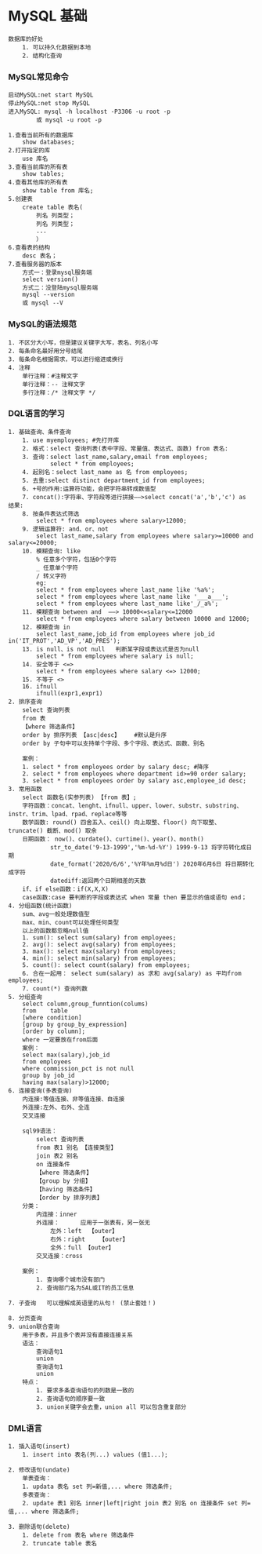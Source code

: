 # MySQL 基础
	数据库的好处
		1. 可以持久化数据到本地
		2. 结构化查询
### MySQL常见命令
	启动MySQL:net start MySQL
	停止MySQL:net stop MySQL
	进入MySQL: mysql -h localhost -P3306 -u root -p
			或 mysql -u root -p

	1.查看当前所有的数据库
		show databases;
	2.打开指定的库
		use 库名
	3.查看当前库的所有表
		show tables;
	4.查看其他库的所有表
		show table from 库名;
	5.创建表
		create table 表名(
			列名 列类型；
			列名 列类型；
			...
			）
	6.查看表的结构
		desc 表名；
	7.查看服务器的版本
		方式一：登录mysql服务端
		select version()
		方式二：没登陆mysql服务端
		mysql --version
		或 mysql --V
### MySQL的语法规范
	1. 不区分大小写，但是建议关键字大写，表名、列名小写
	2. 每条命名最好用分号结尾
	3. 每条命名根据需求，可以进行缩进或换行
	4. 注释
		单行注释：#注释文字
		单行注释：-- 注释文字
		多行注释：/* 注释文字 */

### DQL语言的学习
	1. 基础查询、条件查询
		1. use myemployees; #先打开库	
		2. 格式：select 查询列表(表中字段、常量值、表达式、函数) from 表名: 
		3. 查询：select last_name,salary,email from employees;
				select * from employees;
		4. 起别名：select last_name as 名 from employees;
		5. 去重:select distinct department_id from employees;
		6. +号的作用:运算符功能，会把字符串转成数值型
		7. concat():字符串、字符段等进行拼接——>select concat('a','b','c') as 结果:
		8. 按条件表达式筛选
			select * from employees where salary>12000;
		9. 逻辑运算符: and、or、not
			select last_name,salary from employees where salary>=10000 and salary<=20000;
		10. 模糊查询: like 
			% 任意多个字符，包括0个字符
			_ 任意单个字符
			/ 转义字符
			eg:
			select * from employees where last_name like '%a%';
			select * from employees where last_name like '___a___';
			select * from employees where last_name like'_/_a%';
		11. 模糊查询 between and  ——> 10000<=salary<=12000
			select * from employees where salary between 10000 and 12000;
		12. 模糊查询 in
			select last_name,job_id from employees where job_id in('IT_PROT','AD_VP','AD_PRES');
		13. is null、is not null   判断某字段或表达式是否为null
			select * from employees where salary is null;
		14. 安全等于 <=>
			select * from employees where salary <=> 12000;
		15. 不等于 <>
		16. ifnull
			ifnull(expr1,expr1)
	2. 排序查询
		select 查询列表 
		from 表 
		【where 筛选条件】 
		order by 排序列表 【asc|desc】	#默认是升序
		order by 子句中可以支持单个字段、多个字段、表达式、函数、别名
		
		案例：
		1. select * from employees order by salary desc; #降序
		2. select * from employees where department id>=90 order salary;
		3. select * from employees order by salary asc,employee_id desc;
	3. 常用函数
		select 函数名(实参列表) 【from 表】;
		字符函数：concat、lenght、ifnull、upper、lower、substr、substring、instr、trim、lpad、rpad、replace等等
		数学函数: round() 四舍五入、ceil() 向上取整、floor() 向下取整、truncate() 截断、mod() 取余
		日期函数： now()、curdate()、curtime()、year()、month()
				str_to_date('9-13-1999','%m-%d-%Y') 1999-9-13 将字符转化成日期
				date_format('2020/6/6','%Y年%m月%d日') 2020年6月6日 将日期转化成字符
				datediff:返回两个日期相差的天数
		if、if else函数：if(X,X,X)
		case函数:case 要判断的字段或表达式 when 常量 then 要显示的值或语句 end；
	4. 分组函数(统计函数)
		sum、avg一般处理数值型
		max、min、count可以处理任何类型
		以上的函数都忽略null值
		1. sum(): select sum(salary) from employees;
		2. avg(): select avg(salary) from employees;
		3. max(): select max(salary) from employees;
		4. min(): select min(salary) from employees;
		5. count(): select count(salary) from employees;
		6. 合在一起用： select sum(salary) as 求和 avg(salary) as 平均from employees;
		7. count(*) 查询列数
	5. 分组查询
		select column,group_funntion(colums)
		from	table
		[where condition]
		[group by group_by_expression]
		[order by column];
		where 一定要放在from后面
		案例：
		select max(salary),job_id 
		from employees 
		where commission_pct is not null 
		group by job_id 
		having max(salary)>12000;
	6. 连接查询(多表查询)
		内连接:等值连接、非等值连接、自连接
		外连接:左外、右外、全连
		交叉连接

		sql99语法：
			select 查询列表
			from 表1 别名 【连接类型】
			join 表2 别名
			on 连接条件
			【where 筛选条件】
			【group by 分组】
			【having 筛选条件】
			【order by 排序列表】
		分类：
			内连接：inner
			外连接：      应用于一张表有，另一张无
				左外：left  【outer】
				右外：right	【outer】
				全外：full	【outer】
			交叉连接：cross
		
		案例：
			1. 查询哪个城市没有部门
			2. 查询部门名为SAL或IT的员工信息
			
	7. 子查询   可以理解成英语里的从句！ (禁止套娃！)
	
	8. 分页查询
	9. union联合查询
		用于多表，并且多个表并没有直接连接关系
		语法：
			查询语句1
			union
			查询语句1
			union
		特点：
			1. 要求多条查询语句的列数是一致的
			2. 查询语句的顺序要一致
			3. union关键字会去重，union all 可以包含重复部分
### DML语言
	1. 插入语句(insert)
		1. insert into 表名(列...) values (值1...);
		
	2. 修改语句(undate)
		单表查询：
		1. updata 表名 set 列=新值,... where 筛选条件;
		多表查询：
		2. update 表1 别名 inner|left|right join 表2 别名 on 连接条件 set 列=值,... where 筛选条件;
		
	3. 删除语句(delete)
		1. delete from 表名 where 筛选条件
		2. truncate table 表名
